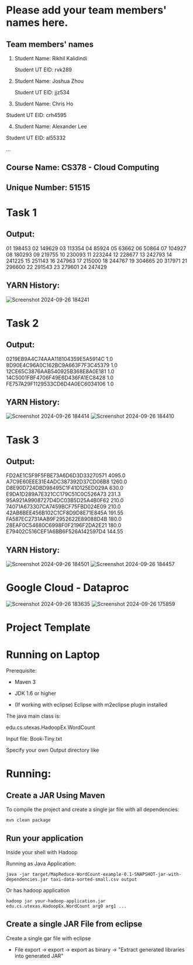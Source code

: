 # Please add your team members' names here. 

## Team members' names 

1. Student Name: Rikhil Kalidindi

   Student UT EID: rvk289

2. Student Name: Joshua Zhou

   Student UT EID: jjz534

3. Student Name: Chris Ho

Student UT EID: crh4595

4. Student Name: Alexander Lee

Student UT EID: al55332

 ...

##  Course Name: CS378 - Cloud Computing 

##  Unique Number: 51515

# Task 1
## Output:
01	198453
02	149629
03	113354
04	85924
05	63662
06	50864
07	104927
08	180293
09	219755
10	230093
11	223244
12	228677
13	242793
14	241225
15	251143
16	247963
17	215000
18	244767
19	304665
20	317971
21	296600
22	291543
23	279601
24	247429

## YARN History:
![Screenshot 2024-09-26 184241](https://github.com/user-attachments/assets/54af42c5-864c-4248-a8d6-1d8cd118ea7e)

# Task 2
## Output:
0219EB9A4C74AAA118104359E5A5914C	1.0
8D90E4C96A0C162BC9A663F7F3C45379	1.0
12CE65C3876AAB540925B368E8A0E181	1.0
14C5001FBF4706F49E6D436FA1EC8428	1.0
FE757A29F1129533CD6D4A0EC6034106	1.0

## YARN History:
![Screenshot 2024-09-26 184414](https://github.com/user-attachments/assets/62cd2e58-c431-438c-8be3-3057b24a25f2)
![Screenshot 2024-09-26 184410](https://github.com/user-attachments/assets/e01ba9a1-98ac-4082-b156-061e798c1afc)

# Task 3
## Output:
FD2AE1C5F9F5FBE73A6D6D3D33270571	4095.0
A7C9E60EEE31E4ADC387392D37CD06B8	1260.0
D8E90D724DBD98495C1F41D125ED029A	630.0
E9DA1D289A7E321CC179C51C0C526A73	231.3
95A921A9908727D4DC03B5D25A4B0F62	210.0
74071A673307CA7459BCF75FBD024E09	210.0
42AB6BEE456B102C1CF8D9D8E71E845A	191.55
FA587EC2731AAB9F2952622E89088D4B	180.0
28EAF0C54680C6998F0F2196F2DA2E21	180.0
E79402C516CEF1A6BB6F526A142597D4	144.55

## YARN History:
![Screenshot 2024-09-26 184501](https://github.com/user-attachments/assets/68f68500-c7a3-405b-8d4b-2a3b3b43a3c4)
![Screenshot 2024-09-26 184457](https://github.com/user-attachments/assets/3d5283e9-14c9-4672-90ef-02eb863ca010)

# Google Cloud - Dataproc
![Screenshot 2024-09-26 183635](https://github.com/user-attachments/assets/1f823e9f-4604-42a2-88bb-ca95cdabacbc)
![Screenshot 2024-09-26 175859](https://github.com/user-attachments/assets/99c9a4f2-9d9f-469e-9d7b-b15a5c47dc99)


# Project Template

# Running on Laptop     ####

Prerequisite:

- Maven 3

- JDK 1.6 or higher

- (If working with eclipse) Eclipse with m2eclipse plugin installed


The java main class is:

edu.cs.utexas.HadoopEx.WordCount 

Input file:  Book-Tiny.txt  

Specify your own Output directory like 

# Running:




## Create a JAR Using Maven 

To compile the project and create a single jar file with all dependencies: 
	
```	mvn clean package ```



## Run your application
Inside your shell with Hadoop

Running as Java Application:

```java -jar target/MapReduce-WordCount-example-0.1-SNAPSHOT-jar-with-dependencies.jar taxi-data-sorted-small.csv output``` 

Or has hadoop application

```hadoop jar your-hadoop-application.jar edu.cs.utexas.HadoopEx.WordCount arg0 arg1 ... ```



## Create a single JAR File from eclipse



Create a single gar file with eclipse 

*  File export -> export  -> export as binary ->  "Extract generated libraries into generated JAR"
